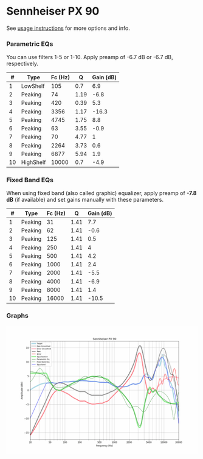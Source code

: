 # Sennheiser PX 90
See [usage instructions](https://github.com/jaakkopasanen/AutoEq#usage) for more options and info.

### Parametric EQs
You can use filters 1-5 or 1-10. Apply preamp of -6.7 dB or -6.7 dB, respectively.

|   # | Type      |   Fc (Hz) |    Q |   Gain (dB) |
|-----|-----------|-----------|------|-------------|
|   1 | LowShelf  |       105 | 0.7  |         6.9 |
|   2 | Peaking   |        74 | 1.19 |        -6.8 |
|   3 | Peaking   |       420 | 0.39 |         5.3 |
|   4 | Peaking   |      3356 | 1.17 |       -16.3 |
|   5 | Peaking   |      4745 | 1.75 |         8.8 |
|   6 | Peaking   |        63 | 3.55 |        -0.9 |
|   7 | Peaking   |        70 | 4.77 |         1   |
|   8 | Peaking   |      2264 | 3.73 |         0.6 |
|   9 | Peaking   |      6877 | 5.94 |         1.9 |
|  10 | HighShelf |     10000 | 0.7  |        -4.9 |

### Fixed Band EQs
When using fixed band (also called graphic) equalizer, apply preamp of **-7.8 dB** (if available) and set gains manually with these parameters.

|   # | Type    |   Fc (Hz) |    Q |   Gain (dB) |
|-----|---------|-----------|------|-------------|
|   1 | Peaking |        31 | 1.41 |         7.7 |
|   2 | Peaking |        62 | 1.41 |        -0.6 |
|   3 | Peaking |       125 | 1.41 |         0.5 |
|   4 | Peaking |       250 | 1.41 |         4   |
|   5 | Peaking |       500 | 1.41 |         4.2 |
|   6 | Peaking |      1000 | 1.41 |         2.4 |
|   7 | Peaking |      2000 | 1.41 |        -5.5 |
|   8 | Peaking |      4000 | 1.41 |        -6.9 |
|   9 | Peaking |      8000 | 1.41 |         1.4 |
|  10 | Peaking |     16000 | 1.41 |       -10.5 |

### Graphs
![](./Sennheiser%20PX%2090.png)
